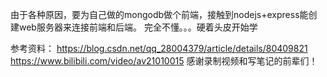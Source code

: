 由于各种原因，要为自己做的mongodb做个前端，接触到nodejs+express能创建web服务器来连接前端和后端。
完全不懂。。。硬着头皮开始学

参考资料：
https://blog.csdn.net/qq_28004379/article/details/80409821
https://www.bilibili.com/video/av21010015
感谢录制视频和写笔记的前辈们！
